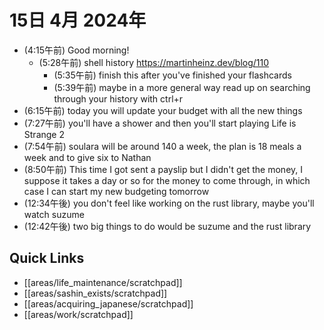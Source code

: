 # 15日 4月 2024年
- (4:15午前) Good morning!
  - (5:28午前) shell history https://martinheinz.dev/blog/110
    - (5:35午前) finish this after you've finished your flashcards
    - (5:39午前) maybe in a more general way read up on searching through your history with ctrl+r
- (6:15午前) today you will update your budget with all the new things
- (7:27午前) you'll have a shower and then you'll start playing Life is Strange 2
- (7:54午前) soulara will be around 140 a week, the plan is 18 meals a week and to give six to Nathan
- (8:50午前) This time I got sent a payslip but I didn't get the money, I suppose it takes a day or so for the money to come through, in which case I can start my new budgeting tomorrow
- (12:34午後) you don't feel like working on the rust library, maybe you'll watch suzume
- (12:42午後) two big things to do would be suzume and the rust library








 



## Quick Links
- [[areas/life_maintenance/scratchpad]]
- [[areas/sashin_exists/scratchpad]]
- [[areas/acquiring_japanese/scratchpad]]
- [[areas/work/scratchpad]]
